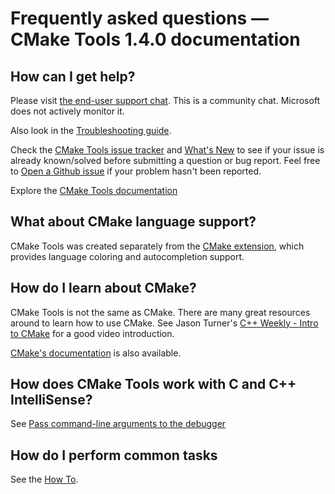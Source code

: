 # Frequently asked questions — CMake Tools 1.4.0 documentation

## How can I get help?

Please visit [the end-user support chat](https://gitter.im/vscode-cmake-tools/support). This is a community chat. Microsoft does not actively monitor it.

Also look in the [Troubleshooting guide](troubleshoot.md).

Check the [CMake Tools issue tracker](https://github.com/vector-of-bool/vscode-cmake-tools/issues) and [What's New](https://github.com/microsoft/vscode-cmake-tools/blob/main/CHANGELOG.md) to see if your issue is already known/solved before submitting a question or bug report. Feel free to [Open a Github issue](https://github.com/microsoft/vscode-cmake-tools/issues) if your problem hasn't been reported.

Explore the [CMake Tools documentation](README.md)

## What about CMake language support?

CMake Tools was created separately from the [CMake extension](https://marketplace.visualstudio.com/items?itemName=josetr.cmake-language-support-vscode), which provides language coloring and autocompletion support.

## How do I learn about CMake?

CMake Tools is not the same as CMake. There are many great resources around to learn how to use CMake. See Jason Turner's [C++ Weekly - Intro to CMake](https://www.youtube.com/watch?v=HPMvU64RUTY) for a good video introduction.

[CMake's documentation](https://marketplace.visualstudio.com/items?itemName=josetr.cmake-language-support-vscode) is also available.

## How does CMake Tools work with C and C++ IntelliSense?

See [Pass command-line arguments to the debugger](how-to.md#pass-command-line-arguments-to-the-debugger)

## How do I perform common tasks

See the [How To](how-to.md).
